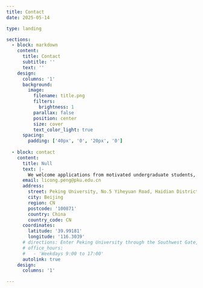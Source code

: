 ```yaml
---
title: Contact
date: 2025-05-14

type: landing

sections:
  - block: markdown
    content:
      title: Contact
      subtitle: ''
      text: ''
    design:
      columns: '1'
      background:
        image: 
          filename: title.png
          filters:
            brightness: 1
          parallax: false
          position: center
          size: cover
          text_color_light: true
      spacing:
        padding: ['40px', '0', '20px', '0']
    
  - block: contact
    content:
      title: Null
      text: |-
        We welcome applications from motivated undergraduate students, Ph.D. candidates, and postdoctoral researchers. Feel free to reach out if you are interested.
      email: licong.peng@pku.edu.cn
      address:
        street: Peking University, No.5 Yiheyuan Road, Haidian District
        city: Beijing
        region: CN
        postcode: '100871'
        country: China
        country_code: CN
      coordinates:
        latitude: '39.99181'
        longitude: '116.3039'
      # directions: Enter Peking University through the Southwest Gate, then proceed to Office 315 on the third floor of the Yi Yuan.
      # office_hours:
      #   - 'Weekdays 9:00 to 17:00'
      autolink: true
    design:
      columns: '1'

---
```


